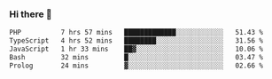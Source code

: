 ### Hi there 🌱
<!--START_SECTION:waka-->

```txt
PHP          7 hrs 57 mins   █████████████░░░░░░░░░░░░   51.43 %
TypeScript   4 hrs 52 mins   ████████░░░░░░░░░░░░░░░░░   31.56 %
JavaScript   1 hr 33 mins    ██▓░░░░░░░░░░░░░░░░░░░░░░   10.06 %
Bash         32 mins         █░░░░░░░░░░░░░░░░░░░░░░░░   03.47 %
Prolog       24 mins         ▓░░░░░░░░░░░░░░░░░░░░░░░░   02.66 %
```

<!--END_SECTION:waka-->
<!--
**Dieg0raf/Dieg0raf** is a ✨ _special_ ✨ repository because its `README.md` (this file) appears on your GitHub profile.

Here are some ideas to get you started:

- 🔭 I’m currently working on ...
- 🌱 I’m currently learning ...
- 👯 I’m looking to collaborate on ...
- 🤔 I’m looking for help with ...
- 💬 Ask me about ...
- 📫 How to reach me: ...
- 😄 Pronouns: ...
- ⚡ Fun fact: ...
-->
